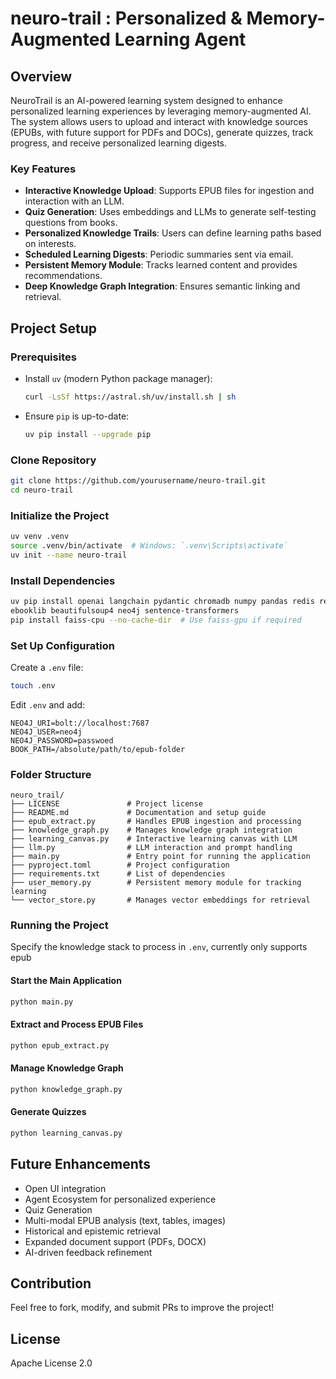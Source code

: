 # neuro-trail : Personalized & Memory-Augmented Learning Agent

## Overview
NeuroTrail is an AI-powered learning system designed to enhance personalized learning experiences by leveraging memory-augmented AI. The system allows users to upload and interact with knowledge sources (EPUBs, with future support for PDFs and DOCs), generate quizzes, track progress, and receive personalized learning digests.

### Key Features
- **Interactive Knowledge Upload**: Supports EPUB files for ingestion and interaction with an LLM.
- **Quiz Generation**: Uses embeddings and LLMs to generate self-testing questions from books.
- **Personalized Knowledge Trails**: Users can define learning paths based on interests.
- **Scheduled Learning Digests**: Periodic summaries sent via email.
- **Persistent Memory Module**: Tracks learned content and provides recommendations.
- **Deep Knowledge Graph Integration**: Ensures semantic linking and retrieval.

## Project Setup

### Prerequisites
- Install `uv` (modern Python package manager):
  ```sh
  curl -LsSf https://astral.sh/uv/install.sh | sh
  ```
- Ensure `pip` is up-to-date:
  ```sh
  uv pip install --upgrade pip
  ```

### Clone Repository
```sh
git clone https://github.com/yourusername/neuro-trail.git
cd neuro-trail
```

### Initialize the Project
```sh
uv venv .venv
source .venv/bin/activate  # Windows: `.venv\Scripts\activate`
uv init --name neuro-trail
```

### Install Dependencies
```sh
uv pip install openai langchain pydantic chromadb numpy pandas redis requests \
ebooklib beautifulsoup4 neo4j sentence-transformers
pip install faiss-cpu --no-cache-dir  # Use faiss-gpu if required
```

### Set Up Configuration
Create a `.env` file:
```sh
touch .env
```
Edit `.env` and add:
```
NEO4J_URI=bolt://localhost:7687
NEO4J_USER=neo4j
NEO4J_PASSWORD=passwoed
BOOK_PATH=/absolute/path/to/epub-folder
```

### Folder Structure
```
neuro_trail/
├── LICENSE               # Project license
├── README.md             # Documentation and setup guide
├── epub_extract.py       # Handles EPUB ingestion and processing
├── knowledge_graph.py    # Manages knowledge graph integration
├── learning_canvas.py    # Interactive learning canvas with LLM
├── llm.py                # LLM interaction and prompt handling
├── main.py               # Entry point for running the application
├── pyproject.toml        # Project configuration
├── requirements.txt      # List of dependencies
├── user_memory.py        # Persistent memory module for tracking learning
└── vector_store.py       # Manages vector embeddings for retrieval
```

### Running the Project
Specify the knowledge stack to process in `.env`, currently only supports epub
#### Start the Main Application
```sh
python main.py
```
#### Extract and Process EPUB Files
```sh
python epub_extract.py
```
#### Manage Knowledge Graph
```sh
python knowledge_graph.py
```
#### Generate Quizzes
```sh
python learning_canvas.py
```

## Future Enhancements
- Open UI integration
- Agent Ecosystem for personalized experience
- Quiz Generation
- Multi-modal EPUB analysis (text, tables, images)
- Historical and epistemic retrieval
- Expanded document support (PDFs, DOCX)
- AI-driven feedback refinement

## Contribution
Feel free to fork, modify, and submit PRs to improve the project!

## License
Apache License 2.0